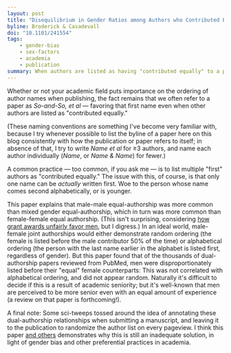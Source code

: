 ```yaml
---
layout: post
title: "Disequilibrium in Gender Ratios among Authors who Contributed Equally"
byline: Broderick & Casadevall
doi: "10.1101/241554"
tags:
    - gender-bias
    - sex-factors
    - academia
    - publication
summary: When authors are listed as having "contributed equally" to a paper, men are disproportionately listed first, regardless of alphabetical or random ordering that would guarantee actual equal listing.
---
```


Whether or not your academic field puts importance on the ordering of author names when publishing, the fact remains that we often refer to a paper as _So-and-So, et al_ — favoring that first name even when other authors are listed as "contributed equally."

(These naming conventions are something I've become very familiar with, because I try whenever possible to list the byline of a paper here on this blog consistently with how the publication or paper refers to itself; in absence of that, I try to write _Name et al_ for ≥3 authors, and name each author individually (_Name_, or _Name & Name_) for fewer.)

A common practice — too common, if you ask me — is to list multiple "first" authors as "contributed equally." The issue with this, of course, is that only one name can be _actually_ written first. Woe to the person whose name comes second alphabetically, or is younger.

This paper explains that male-male equal-authorship was more common than mixed gender equal-authorship, which in turn was more common than female-female equal authorship. (This isn't surprising, considering [how grant awards unfairly favor men](http://blog.jordan.matelsky.com/365papers/117/), but I digress.) In an ideal world, male-female joint authorships would either demonstrate random ordering (the female is listed before the male contributor 50% of the time) or alphabetical ordering (the person with the last name earlier in the alphabet is listed first, regardless of gender). But this paper found that of the thousands of dual-authorship papers reviewed from PubMed, men were disproportionately listed before their "equal" female counterparts: This was not correlated with alphabetical ordering, and did not appear random. Naturally it's difficult to decide if this is a result of academic seniority; but it's well-known that men are perceived to be more senior even with an equal amount of experience (a review on that paper is forthcoming!).

A final note: Some sci-tweeps tossed around the idea of annotating these dual-authorship relationships when submitting a manuscript, and leaving it to the publication to randomize the author list on every pageview. I think this paper [and others](http://blog.jordan.matelsky.com/365papers/117/) demonstrates why this is still an inadequate solution, in light of gender bias and other preferential practices in academia.
